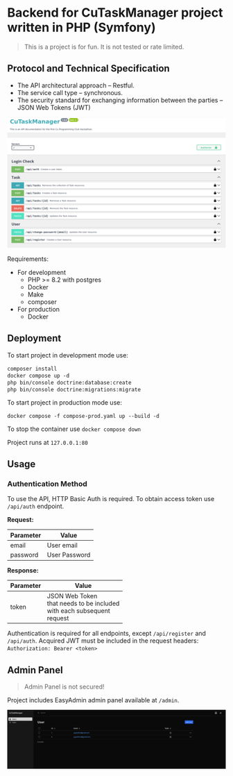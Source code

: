 # Backend for CuTaskManager project written in PHP (Symfony)

> This is a project is for fun. It is not tested or rate limited.

## Protocol and Technical Specification
- The API architectural approach – Restful.
- The service call type – synchronous.
- The security standard for exchanging information between the parties – JSON Web Tokens (JWT)

![img.png](img.png)

Requirements:
- For development
  - PHP >= 8.2 with postgres
  - Docker
  - Make
  - composer
- For production
  - Docker

## Deployment

To start project in development mode use:
```
composer install
docker compose up -d
php bin/console doctrine:database:create
php bin/console doctrine:migrations:migrate
```


To start project in production mode use:
```
docker compose -f compose-prod.yaml up --build -d
```

To stop the container use ``docker compose down``

Project runs at `127.0.0.1:80`

## Usage

### Authentication Method

To use the API, HTTP Basic Auth is required. To obtain access token use `/api/auth` endpoint.

**Request:** 

| Parameter | Value         |
|-----------|---------------|
| email     | User email    |
| password  | User Password |

**Response:**

| Parameter | Value                                                                         |
|-----------|-------------------------------------------------------------------------------|
| token     | JSON Web Token<br/>that needs to be included<br/>with each subsequent <br/>request |

Authentication is required for all endpoints, except `/api/register` and `/api/auth`.
Acquired JWT must be included in the request headers: `Authorization: Bearer <token>`

## Admin Panel

> Admin Panel is not secured!

Project includes EasyAdmin admin panel available at `/admin`.

![img_1.png](img_1.png)